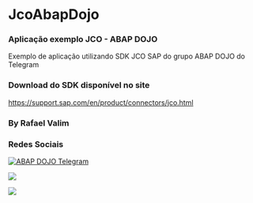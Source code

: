 # JcoAbapDojo
### Aplicação exemplo JCO - ABAP DOJO
Exemplo de aplicação utilizando SDK JCO SAP do grupo ABAP DOJO do Telegram

### Download do SDK disponível no site
https://support.sap.com/en/product/connectors/jco.html

### By Rafael Valim

### Redes Sociais

[![ABAP DOJO Telegram](https://img.shields.io/badge/-Telegram-61DAFB?logo=telegram)](https://t.me/abap_dojo)

[<img src="https://img.shields.io/badge/linkedin-%230077B5.svg?&style=for-the-badge&logo=linkedin&logoColor=white" />](https://www.linkedin.com/in/rafaelvalim/)

[<img src = "https://img.shields.io/badge/facebook-%231877F2.svg?&style=for-the-badge&logo=facebook&logoColor=white">](https://www.facebook.com/rafael.valim)
